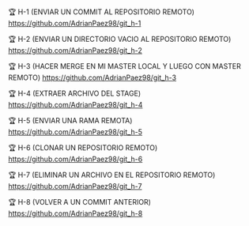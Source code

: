  🏆 H-1 (ENVIAR UN COMMIT AL REPOSITORIO REMOTO)
 https://github.com/AdrianPaez98/git_h-1

 🏆 H-2 (ENVIAR UN DIRECTORIO VACIO AL REPOSITORIO REMOTO)
 https://github.com/AdrianPaez98/git_h-2

 🏆 H-3 (HACER MERGE EN MI MASTER LOCAL Y LUEGO CON MASTER REMOTO)
 https://github.com/AdrianPaez98/git_h-3

 🏆 H-4 (EXTRAER ARCHIVO DEL STAGE)
 https://github.com/AdrianPaez98/git_h-4

 🏆 H-5 (ENVIAR UNA RAMA REMOTA)
 https://github.com/AdrianPaez98/git_h-5

 🏆 H-6 (CLONAR UN REPOSITORIO REMOTO)
 https://github.com/AdrianPaez98/git_h-6

 🏆 H-7 (ELIMINAR UN ARCHIVO EN EL REPOSITORIO REMOTO)
 https://github.com/AdrianPaez98/git_h-7

 🏆 H-8 (VOLVER A UN COMMIT ANTERIOR)
 https://github.com/AdrianPaez98/git_h-8
